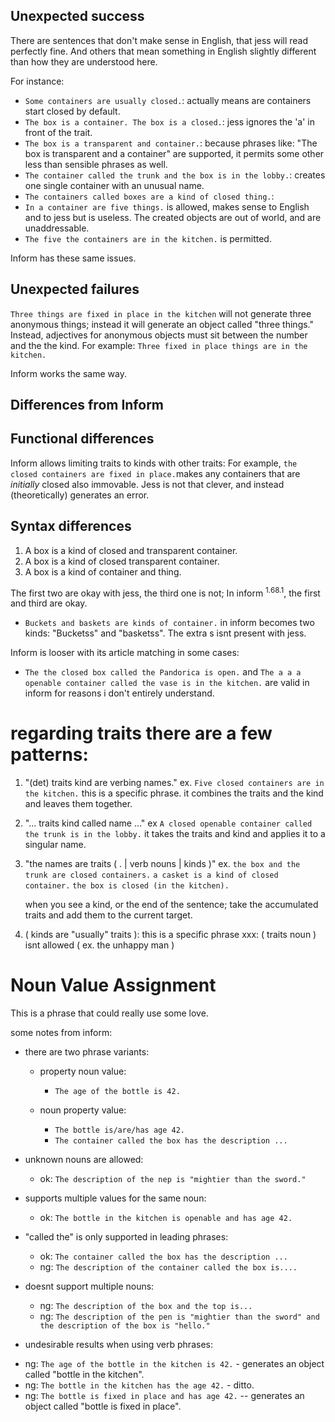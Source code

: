 
Unexpected success
------------------
There are sentences that don't make sense in English, that jess will read perfectly fine. And others that mean something in English slightly different than how they are understood here.

For instance:

* `Some containers are usually closed.`: actually means are containers start closed by default.
* `The box is a container. The box is a closed.`: jess ignores the 'a' in front of the trait.
* `The box is a transparent and container.`: because phrases like: "The box is transparent and a container" are supported, it permits some other less than sensible phrases as well.
* `The container called the trunk and the box is in the lobby.`: creates one single container with an unusual name.
* `The containers called boxes are a kind of closed thing.`: 
* `In a container are five things.`  is allowed, makes sense to English and to jess but is useless. The created objects are out of world, and are unaddressable.
* `The five the containers are in the kitchen.` is permitted.

Inform has these same issues.

Unexpected failures
-------------------

`Three things are fixed in place in the kitchen` will not generate three anonymous things; instead it will generate an object called "three things." Instead, adjectives for anonymous objects must sit between the number and the the kind. For example: `Three fixed in place things are in the kitchen.`

Inform works the same way.

Differences from Inform
------------------------

## Functional differences

Inform allows limiting traits to kinds with other traits:
For example, `the closed containers are fixed in place.`makes any containers that are *initially* closed also immovable. Jess is not that clever, and instead (theoretically) generates an error.

## Syntax differences

1. A box is a kind of closed and transparent container.
2. A box is a kind of closed transparent container.
3. A box is a kind of container and thing.

The first two are okay with jess, the third one is not; 
In inform <sup>1.68.1</sup>, the first and third are okay.

* `Buckets and baskets are kinds of container.` in inform becomes two kinds: "Bucketss" and "basketss". The extra s isnt present with jess.

Inform is looser with its article matching in some cases:

*  `The the closed box called the Pandorica is open.` and `The a a a openable container called the vase is in the kitchen.` are valid in inform for reasons i don't entirely understand.
 
# regarding traits there are a few patterns:

1. "(det) traits kind are verbing names."
	ex. `Five closed containers are in the kitchen.`
	this is a specific phrase.
	it combines the traits and the kind and leaves them together.
			

1.  "... traits kind called name ..."
	ex `A closed openable container called the trunk is in the lobby.`
	it takes the traits and kind and applies it to a singular name.


1. "the names are traits ( . | verb nouns | kinds )"
	ex. `the box and the trunk are closed containers.`
			`a casket is a kind of closed container.`
	    `the box is closed (in the kitchen).`
	  
	 when you see a kind, or the end of the sentence;
	 take the accumulated traits and add them to the current target.

1. ( kinds are "usually" traits ): this is a specific phrase
xxx: ( traits noun ) isnt allowed ( ex. the unhappy man )



# Noun Value Assignment

This is a phrase that could really use some love.

some notes from inform:
* there are two phrase variants: 
	- property noun value: 
	  - `The age of the bottle is 42.`
	  
	- noun property value: 
		- `The bottle is/are/has age 42.`
		- `The container called the box has the description ...`
	
* unknown nouns are allowed:
  - ok: `The description of the nep is "mightier than the sword."`
  
* supports multiple values for the same noun:
  - ok: `The bottle in the kitchen is openable and has age 42.`
  
* "called the" is only supported in leading phrases:
	- ok: `The container called the box has the description ... `
	- ng: `The description of the container called the box is....`
	
* doesnt support multiple nouns:
	- ng: `The description of the box and the top is...`
	- ng: `The description of the pen is "mightier than the sword" and the description of the box is "hello."`
	
* undesirable results when using verb phrases:
 - ng: `The age of the bottle in the kitchen is 42.` - generates an object called "bottle in the kitchen".
 - ng: `The bottle in the kitchen has the age 42.` - ditto.
 - ng: `The bottle is fixed in place and has age 42.` -- generates an object called "bottle is fixed in place".